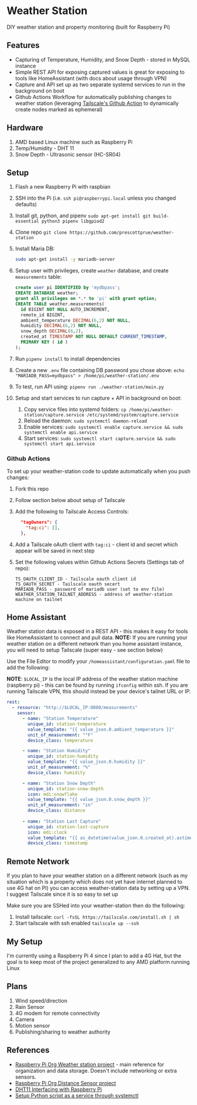 # Weather Station

DIY weather station and property monitoring (built for Raspberry Pi)

## Features
* Capturing of Temperature, Humidity, and Snow Depth - stored in MySQL instance
* Simple REST API for exposing captured values is great for exposing to tools like HomeAssistant (with docs about usage through VPN)
* Capture and API set up as two separate systemd services to run in the background on boot
* Github Actions Workflow for automatically publishing changes to weather station (leveraging [Tailscale's Github Action](https://github.com/tailscale/github-action) to dynamically create nodes marked as ephemeral)

## Hardware

1. AMD based Linux machine such as Raspberry Pi
1. Temp/Humidity - DHT 11
1. Snow Depth - Ultrasonic sensor (HC-SR04)

## Setup

1. Flash a new Raspberry Pi with raspbian
1. SSH into the Pi (i.e. `ssh pi@raspberrypi.local` unless you changed defaults)
1. Install git, python, and pipenv `sudo apt-get install git build-essential python3 pipenv libgpiod2`
1. Clone repo `git clone https://github.com/prescottprue/weather-station`
1. Install Maria DB:
    ```bash
    sudo apt-get install -y mariadb-server
    ```
1. Setup user with privileges, create `weather` database, and create `measurements` table:

    ```sql
    create user pi IDENTIFIED by 'mydbpass';
    CREATE DATABASE weather;
    grant all privileges on *.* to 'pi' with grant option;
    CREATE TABLE weather.measurements(
      id BIGINT NOT NULL AUTO_INCREMENT,
      remote_id BIGINT,
      ambient_temperature DECIMAL(6,2) NOT NULL,
      humidity DECIMAL(6,2) NOT NULL,
      snow_depth DECIMAL(6,2),
      created_at TIMESTAMP NOT NULL DEFAULT CURRENT_TIMESTAMP,
      PRIMARY KEY ( id )
    );
    ```
1. Run `pipenv install` to install dependencies
1. Create a new `.env` file containing DB password you chose above: `echo "MARIADB_PASS=mydbpass" > /home/pi/weather-station/.env`
1. To test, run API using: `pipenv run ./weather-station/main.py`
1. Setup and start services to run capture + API in background on boot:
    1. Copy service files into systemd folders: `cp /home/pi/weather-station/capture.service /etc/systemd/system/capture.service`
    1. Reload the daemon: `sudo systemctl daemon-reload`
    1. Enable services: `sudo systemctl enable capture.service && sudo systemctl enable api.service`
    1. Start services: `sudo systemctl start capture.service && sudo systemctl start api.service`

### Github Actions
To set up your weather-station code to update automatically when you push changes:

1. Fork this repo
1. Follow section below about setup of Tailscale
1. Add the following to Tailscale Access Controls:

    ```json
      "tagOwners": {
        "tag:ci": [],
      },
    ```
1. Add a Tailscale oAuth client with `tag:ci` - client id and secret which appear will be saved in next step
1. Set the following values within Github Actions Secrets (Settings tab of repo):
    ```
    TS_OAUTH_CLIENT_ID - Tailscale oauth client id
    TS_OAUTH_SECRET - Tailscale oauth secert
    MARIADB_PASS - password of mariadb user (set to env file)
    WEATHER_STATION_TAILNET_ADDRESS - address of weather-station machine on tailnet
    ```

## Home Assistant
Weather station data is exposed in a REST API - this makes it easy for tools like HomeAssistant to connect and pull data. **NOTE:** If you are running your weather station on a different network than you home assistant instance, you will need to setup Tailscale (super easy - see section below)

Use the File Editor to modify your `/homeassistant/configuration.yaml` file to add the following:

**NOTE**: `$LOCAL_IP` is the local IP address of the weather station machine (raspberry pi) - this can be found by running `ifconfig` within ssh. If you are running Tailscale VPN, this should instead be your device's tailnet URL or IP.

```yaml
rest:
  - resource: "http://$LOCAL_IP:8080/measurements"
    sensor:
      - name: "Station Temperature"
        unique_id: station-temperature
        value_template: "{{ value_json.0.ambient_temperature }}"
        unit_of_measurement: "°F"
        device_class: temperature

      - name: "Station Humidity"
        unique_id: station-humidity
        value_template: "{{ value_json.0.humidity }}"
        unit_of_measurement: "%"
        device_class: humidity

      - name: "Station Snow Depth"
        unique_id: station-snow-depth
        icon: mdi:snowflake
        value_template: "{{ value_json.0.snow_depth }}"
        unit_of_measurement: "in"
        device_class: distance
        
      - name: "Station Last Capture"
        unique_id: station-last-capture
        icon: mdi:clock
        value_template: "{{ as_datetime(value_json.0.created_at).astimezone() }}"
        device_class: timestamp

```

## Remote Network
If you plan to have your weather station on a different network (such as my situation which is a property which does not yet have internet planned to use 4G hat on PI) you can access weather-station data by setting up a VPN. I suggest Tailscale since it is so easy to set up 

Make sure you are SSHed into your weather-station then do the following:

1. Install tailscale: `curl -fsSL https://tailscale.com/install.sh | sh`
1. Start tailscale with ssh enabled `tailscale up --ssh`

## My Setup

I'm currently using a Raspberry Pi 4 since I plan to add a 4G Hat, but the goal is to keep most of the project generalized to any AMD platform running Linux

## Plans

1. Wind speed/direction
1. Rain Sensor
1. 4G modem for remote connectivity
1. Camera
1. Motion sensor
1. Publishing/sharing to weather authority

## References

* [Raspberry Pi Org Weather station project](https://projects.raspberrypi.org/en/projects/build-your-own-weather-station) - main reference for organization and data storage. Doesn't include networking or extra sensors.
* [Raspberry Pi Org Distance Sensor project](https://projects.raspberrypi.org/en/projects/physical-computing/12)
* [DHT11 Interfacing with Raspberry Pi](https://www.electronicwings.com/raspberry-pi/dht11-interfacing-with-raspberry-pi)
* [Setup Python script as a service through systemctl](https://medium.com/codex/setup-a-python-script-as-a-service-through-systemctl-systemd-f0cc55a42267)